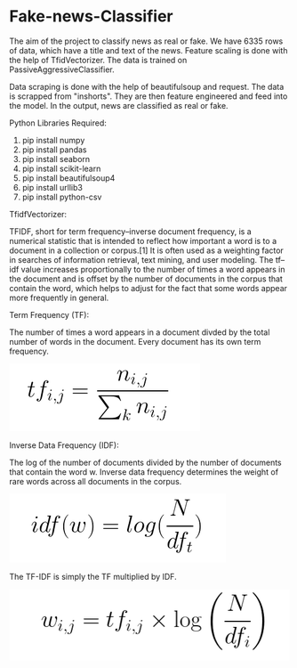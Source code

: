 # Fake-news-Classifier
The aim of the project to classify news as real or fake. We have 6335 rows of data, which have a title and text of the news. Feature scaling is done with the help of TfidVectorizer. The data is trained on PassiveAggressiveClassifier. 

Data scraping is done with the help of beautifulsoup and request. The data is scrapped from "inshorts". They are then feature engineered and feed into the model. In the output, news are classified as real or fake.

Python Libraries Required:
1. pip install numpy
2. pip install pandas
3. pip install seaborn
4. pip install scikit-learn
5. pip install beautifulsoup4
6. pip install urllib3
7. pip install python-csv

TfidfVectorizer:

TFIDF, short for term frequency–inverse document frequency, is a numerical statistic that is intended to reflect how important a word is to a document in a collection or corpus.[1] It is often used as a weighting factor in searches of information retrieval, text mining, and user modeling. The tf–idf value increases proportionally to the number of times a word appears in the document and is offset by the number of documents in the corpus that contain the word, which helps to adjust for the fact that some words appear more frequently in general.



Term Frequency (TF):

The number of times a word appears in a document divded by the total number of words in the document. Every document has its own term frequency.

![](image1.png)


Inverse Data Frequency (IDF):

The log of the number of documents divided by the number of documents that contain the word w. Inverse data frequency determines the weight of rare words across all documents in the corpus.

![](image2.png)


The TF-IDF is simply the TF multiplied by IDF.

![](image3.png)
